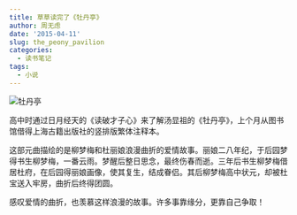 ```yaml
---
title: 草草读完了《牡丹亭》
author: 周无虑
date: '2015-04-11'
slug: the_peony_pavilion
categories:
  - 读书笔记
tags:
  - 小说
---
```


![牡丹亭](/post/2018-05-14-the_peony_pavilion_files/the_peony_pavilion.jpg)

高中时通过日月经天的《读破才子心》来了解汤显祖的《牡丹亭》，上个月从图书馆借得上海古籍出版社的竖排版繁体注释本。

这部元曲描绘的是柳梦梅和杜丽娘浪漫曲折的爱情故事。丽娘二八年纪，于后园梦得书生柳梦梅，一番云雨。梦醒后整日思念，最终伤春而逝。三年后书生柳梦梅借居杜府，在后园得丽娘画像，使其复生，结成眷侣。其后柳梦梅高中状元，却被杜宝送入牢房，曲折后终得团圆。

感叹爱情的曲折，也羡慕这样浪漫的故事。许多事靠缘分，更靠自己争取！